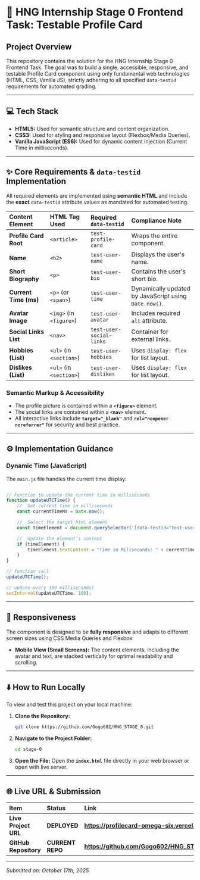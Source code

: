# 🚀 HNG Internship Stage 0 Frontend Task: Testable Profile Card

## Project Overview

This repository contains the solution for the HNG Internship Stage 0 Frontend Task. The goal was to build a single, accessible, responsive, and testable Profile Card component using only fundamental web technologies (HTML, CSS, Vanilla JS), strictly adhering to all specified `data-testid` requirements for automated grading.

---

## 💻 Tech Stack

* **HTML5:** Used for semantic structure and content organization.
* **CSS3:** Used for styling and responsive layout (Flexbox/Media Queries).
* **Vanilla JavaScript (ES6):** Used for dynamic content injection (Current Time in milliseconds).

---

## ✨ Core Requirements & `data-testid` Implementation

All required elements are implemented using **semantic HTML** and include the **exact** `data-testid` attribute values as mandated for automated testing.

| Content Element | HTML Tag Used | Required `data-testid` | Compliance Note |
| :--- | :--- | :--- | :--- |
| **Profile Card Root** | `<article>` | `test-profile-card` | Wraps the entire component. |
| **Name** | `<h2>` | `test-user-name` | Displays the user's name. |
| **Short Biography** | `<p>` | `test-user-bio` | Contains the user's short bio. |
| **Current Time (ms)** | `<p>` (or `<span>`) | `test-user-time` | Dynamically updated by JavaScript using `Date.now()`. |
| **Avatar Image** | `<img>` (in `<figure>`) | `test-user-avatar` | Includes required `alt` attribute. |
| **Social Links List** | `<nav>` | `test-user-social-links` | Container for external links. |
| **Hobbies (List)** | `<ul>` (in `<section>`) | `test-user-hobbies` | Uses `display: flex` for list layout. |
| **Dislikes (List)** | `<ul>` (in `<section>`) | `test-user-dislikes` | Uses `display: flex` for list layout. |

### Semantic Markup & Accessibility
* The profile picture is contained within a **`<figure>`** element.
* The social links are contained within a **`<nav>`** element.
* All interactive links include **`target="_blank"`** and **`rel="noopener noreferrer"`** for security and best practice.

---

## ⚙️ Implementation Guidance

### Dynamic Time (JavaScript)

The `main.js` file handles the current time display:

```javascript

// Function to update the current time in milliseconds
function updateUTCTime() {
    //  Get current time in milliseconds 
    const currentTimeMs = Date.now();

    //  Select the target html element 
    const timeElement = document.querySelector('[data-testid="test-user-time"]');

    //  Update the element's content
    if (timeElement) {
        timeElement.textContent = "Time in Miliseconds: " + currentTimeMs;
    }
}

// function call
updateUTCTime();

// update every 100 milliseconds)
setInterval(updateUTCTime, 100);
```
---
## 📱 Responsiveness

The component is designed to be **fully responsive** and adapts to different screen sizes using CSS Media Queries and Flexbox:

* **Mobile View (Small Screens):** The content elements, including the avatar and text, are stacked vertically for optimal readability and scrolling.


---

## ⬇️ How to Run Locally

To view and test this project on your local machine:

1.  **Clone the Repository:**
    ```bash
    git clone https://github.com/Gogo602/HNG_STAGE_0.git
    ```
2.  **Navigate to the Project Folder:**
    ```bash
    cd stage-0
    ```
3.  **Open the File:**
    Open the **`index.html`** file directly in your web browser or open with live server.

---

## 🌐 Live URL & Submission

| Item | Status | Link |
| :--- | :--- | :--- |
| **Live Project URL** | **DEPLOYED** | **https://profilecard-omega-six.vercel.app/** |
| **GitHub Repository** | **CURRENT REPO** | **https://github.com/Gogo602/HNG_STAGE_0.git** |

---
*Submitted on: October 17th, 2025.*
